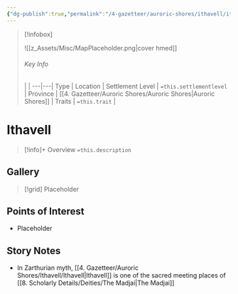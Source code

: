 ```yaml
---
{"dg-publish":true,"permalink":"/4-gazetteer/auroric-shores/ithavell/ithavell/","noteIcon":""}
---
```




> [!infobox]
> 
> ![[z_Assets/Misc/MapPlaceholder.png\|cover hmed]]
> ###### Key Info
>  |   |
> ---|---|
> Type | Location |
> Settlement Level | `=this.settlementlevel` |
> Province | [[4. Gazetteer/Auroric Shores/Auroric Shores\|Auroric Shores]] |
> Traits | `=this.trait` |

# Ithavell

> [!info]+ Overview
> `=this.description`

## Gallery

>[!grid]
>Placeholder


## Points of Interest

- Placeholder

## Story Notes

- In Zarthurian myth, [[4. Gazetteer/Auroric Shores/Ithavell/Ithavell\|Ithavell]] is one of the sacred meeting places of [[8. Scholarly Details/Deities/The Madjai\|The Madjai]] 